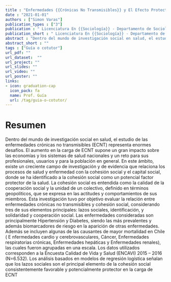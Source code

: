 ```yaml
---
title : "Enfermedades {{Crónicas No Transmisibles}} y El Efecto Protector de La {{Cohesión Social}} En {{Chile}}"
date : "2021-01-01"
authors : ["Simon Varas"]
publication_types : ["3"]
publication : " Licenciatura En {{Sociología}} - Departamento de Sociología, Facultad de Ciencias Sociales, Universidad de Chile. {Santiago de Chile}"
publication_short : " Licenciatura En {{Sociología}} - Departamento de Sociología, Facultad de Ciencias Sociales, Universidad de Chile. {Santiago de Chile}"
abstract : "Dentro del mundo de investigación social en salud, el estudio de las enfermedades crónicas no transmisibles (ECNT) representa enormes desafíos"
abstract_short : ""
tags : ["Guía o cotutor"]
url_pdf: "" 
url_dataset:  "" 
url_project: "" 
url_slides: "" 
url_video: "" 
url_poster: ""
links: 
- icon: graduation-cap 
  icon_pack: fa 
  name: Prof. Guía 
  url: /tag/guia-o-cotutor/
---
```

# Resumen
Dentro del mundo de investigación social en salud, el estudio de las enfermedades crónicas no transmisibles (ECNT) representa enormes desafíos. El aumento en la carga de ECNT supone un gran impacto sobre las economías y los sistemas de salud nacionales y un reto para sus profesionales, usuarios y para la población en general. En este ámbito, existe un creciente campo de investigación y de evidencia que relaciona los procesos de salud y enfermedad con la cohesión social y el capital social, donde se ha identificado a la cohesión social como un potencial factor protector de la salud. La cohesión social es entendida como la calidad de la cooperación social y la unidad de un colectivo, definido en términos geopolíticos, que se expresa en las actitudes y comportamientos de sus miembros. Esta investigación tuvo por objetivo evaluar la relación entre enfermedades crónicas no transmisibles y cohesión social, considerando tres de sus elementos principales: lazos sociales, identificación, y solidaridad y cooperación social. Las enfermedades consideradas son principalmente Hipertensión y Diabetes, siendo las más prevalentes y además biomarcadores de riesgo en la aparición de otras enfermedades. Además se incluyen algunas de las causantes de mayor mortalidad en Chile ( E nfermedades cardio y cerebrovasculares, Cáncer, Enfermedades respiratorias crónicas, Enfermedades hepáticas y Enfermedades renales), las cuales fueron agrupadas en una escala. Los datos utilizados corresponden a la Encuesta Calidad de Vida y Salud (ENCAVI) 2015 – 2016 (N=6.532). Los análisis basados en modelos de regresión logística señalan que los lazos sociales son el principal elemento de la cohesión social consistentemente favorable y potencialmente protector en la carga de ECNT
